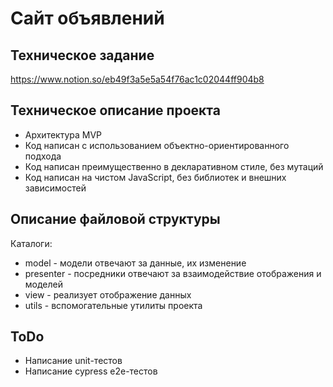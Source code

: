 # Сайт объявлений

## Техническое задание
https://www.notion.so/eb49f3a5e5a54f76ac1c02044ff904b8

## Техническое описание проекта

* Архитектура MVP
* Код написан с использованием объектно-ориентированного подхода
* Код написан преимущественно в декларативном стиле, без мутаций
* Код написан на чистом JavaScript, без библиотек и внешних зависимостей

## Описание файловой структуры 
 
Каталоги:
 * model - модели отвечают за данные, их изменение
 * presenter - посредники отвечают за взаимодействие отображения и моделей
 * view - реализует отображение данных
 * utils - вспомогательные утилиты проекта


## ToDo
 * Написание unit-тестов
 * Написание cypress e2e-тестов
  
  
